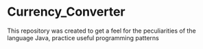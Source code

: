 # Currency_Converter
This repository was created to get a feel for the peculiarities of the language Java, practice useful programming patterns
